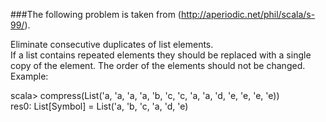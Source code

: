 ###The following problem is taken from (http://aperiodic.net/phil/scala/s-99/).
<p>
 Eliminate consecutive duplicates of list elements.<br/>
 If a list contains repeated elements they should be replaced with a single copy of the element. The order of the elements should not be changed.<br/>
 Example:<br/>

 scala> compress(List('a, 'a, 'a, 'a, 'b, 'c, 'c, 'a, 'a, 'd, 'e, 'e, 'e, 'e))<br/>
 res0: List[Symbol] = List('a, 'b, 'c, 'a, 'd, 'e)<br/>
</p>
